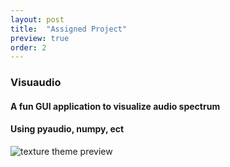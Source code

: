 ```yaml
---
layout: post
title:  "Assigned Project"
preview: true
order: 2
---
```

### **Visuaudio**<br>

#### A fun GUI application to visualize audio spectrum<br>
#### Using pyaudio, numpy, ect


![texture theme preview](https://cdn.pixabay.com/photo/2013/07/12/18/17/equalizer-153212_960_720.png)
